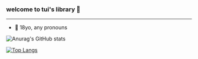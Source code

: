 ### welcome to tui's library 🐸
---
- 🌹 18yo, any pronouns



![Anurag's GitHub stats](https://github-readme-stats.vercel.app/api?username=tuisapo&show_icons=true&theme=dracula)

[![Top Langs](https://github-readme-stats.vercel.app/api/top-langs/?username=tuisapo&layout=compact)](https://github.com/anuraghazra/github-readme-stats)
